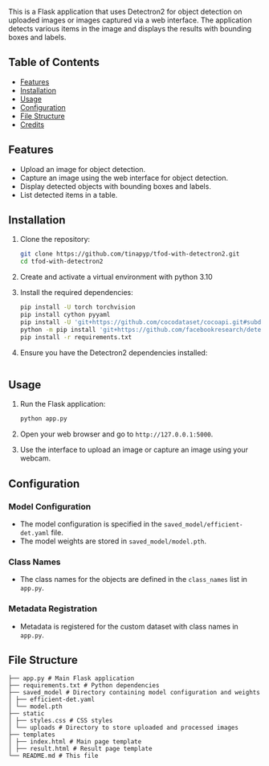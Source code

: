 This is a Flask application that uses Detectron2 for object detection on uploaded images or images captured via a web interface. The application detects various items in the image and displays the results with bounding boxes and labels.

## Table of Contents

- [Features](#features)
- [Installation](#installation)
- [Usage](#usage)
- [Configuration](#configuration)
- [File Structure](#file-structure)
- [Credits](#credits)

## Features

- Upload an image for object detection.
- Capture an image using the web interface for object detection.
- Display detected objects with bounding boxes and labels.
- List detected items in a table.

## Installation

1. Clone the repository:

    ```sh
    git clone https://github.com/tinapyp/tfod-with-detectron2.git
    cd tfod-with-detectron2
    ```

2. Create and activate a virtual environment with python 3.10

3. Install the required dependencies:

    ```sh
    pip install -U torch torchvision
    pip install cython pyyaml
    pip install -U 'git+https://github.com/cocodataset/cocoapi.git#subdirectory=PythonAPI'
    python -m pip install 'git+https://github.com/facebookresearch/detectron2.git'
    pip install -r requirements.txt
    ```

4. Ensure you have the Detectron2 dependencies installed:

    ```sh
    ```

## Usage

1. Run the Flask application:

    ```sh
    python app.py
    ```

2. Open your web browser and go to `http://127.0.0.1:5000`.

3. Use the interface to upload an image or capture an image using your webcam.

## Configuration

### Model Configuration

- The model configuration is specified in the `saved_model/efficient-det.yaml` file.
- The model weights are stored in `saved_model/model.pth`.

### Class Names

- The class names for the objects are defined in the `class_names` list in `app.py`.

### Metadata Registration

- Metadata is registered for the custom dataset with class names in `app.py`.

## File Structure
```
├── app.py # Main Flask application
├── requirements.txt # Python dependencies
├── saved_model # Directory containing model configuration and weights
│ ├── efficient-det.yaml
│ └── model.pth
├── static
│ ├── styles.css # CSS styles
│ └── uploads # Directory to store uploaded and processed images
├── templates
│ ├── index.html # Main page template
│ ├── result.html # Result page template
└── README.md # This file
```


